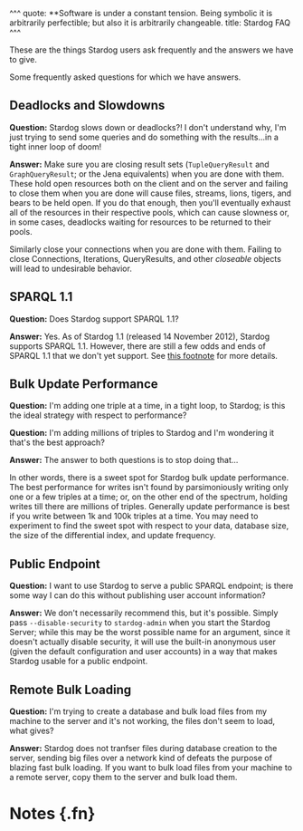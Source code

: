 ^^^
quote: **Software is under a constant tension. Being symbolic it is arbitrarily perfectible; but also it is arbitrarily changeable.
title: Stardog FAQ
^^^

These are the things Stardog users ask frequently and the answers we
have to give.

Some frequently asked questions for which we have answers.

Deadlocks and Slowdowns
-----------------------

**Question:** Stardog slows down or deadlocks?! I don't understand why,
I'm just trying to send some queries and do something with the
results...in a tight inner loop of doom!

**Answer:** Make sure you are closing result sets (`TupleQueryResult`
and `GraphQueryResult`; or the Jena equivalents) when you are done with
them. These hold open resources both on the client and on the server and
failing to close them when you are done will cause files, streams,
lions, tigers, and bears to be held open. If you do that enough, then
you'll eventually exhaust all of the resources in their respective
pools, which can cause slowness or, in some cases, deadlocks waiting for
resources to be returned to their pools.

Similarly close your connections when you are done with them. Failing to
close Connections, Iterations, QueryResults, and other *closeable*
objects will lead to undesirable behavior.

SPARQL 1.1
----------

**Question:** Does Stardog support SPARQL 1.1?

**Answer:** Yes. As of Stardog 1.1 (released 14 November 2012), Stardog
supports SPARQL 1.1. However, there are still a few odds and ends of
SPARQL 1.1 that we don't yet support. See [this footnote](../#note-1)
for more details.

Bulk Update Performance
-----------------------

**Question:** I'm adding one triple at a time, in a tight loop, to
Stardog; is this the ideal strategy with respect to performance?

**Question:** I'm adding millions of triples to Stardog and I'm
wondering it that's the best approach?

**Answer:** The answer to both questions is to stop doing that...

In other words, there is a sweet spot for Stardog bulk update
performance. The best performance for writes isn't found by
parsimoniously writing only one or a few triples at a time; or, on the
other end of the spectrum, holding writes till there are millions of
triples. Generally update performance is best if you write between 1k
and 100k triples at a time. You may need to experiment to find the sweet
spot with respect to your data, database size, the size of the
differential index, and update frequency.

Public Endpoint
---------------

**Question:** I want to use Stardog to serve a public SPARQL endpoint;
is there some way I can do this without publishing user account
information?

**Answer:** We don't necessarily recommend this, but it's possible.
Simply pass `--disable-security` to `stardog-admin` when you start the
Stardog Server; while this may be the worst possible name for an
argument, since it doesn't actually disable security, it will use the
built-in anonymous user (given the default configuration and user
accounts) in a way that makes Stardog usable for a public endpoint.

Remote Bulk Loading
-------------------

**Question:** I'm trying to create a database and bulk load files from
my machine to the server and it's not working, the files don't seem to
load, what gives?

**Answer:** Stardog does not tranfser files during database creation to
the server, sending big files over a network kind of defeats the purpose
of blazing fast bulk loading. If you want to bulk load files from your
machine to a remote server, copy them to the server and bulk load them.

Notes {.fn}
=====
